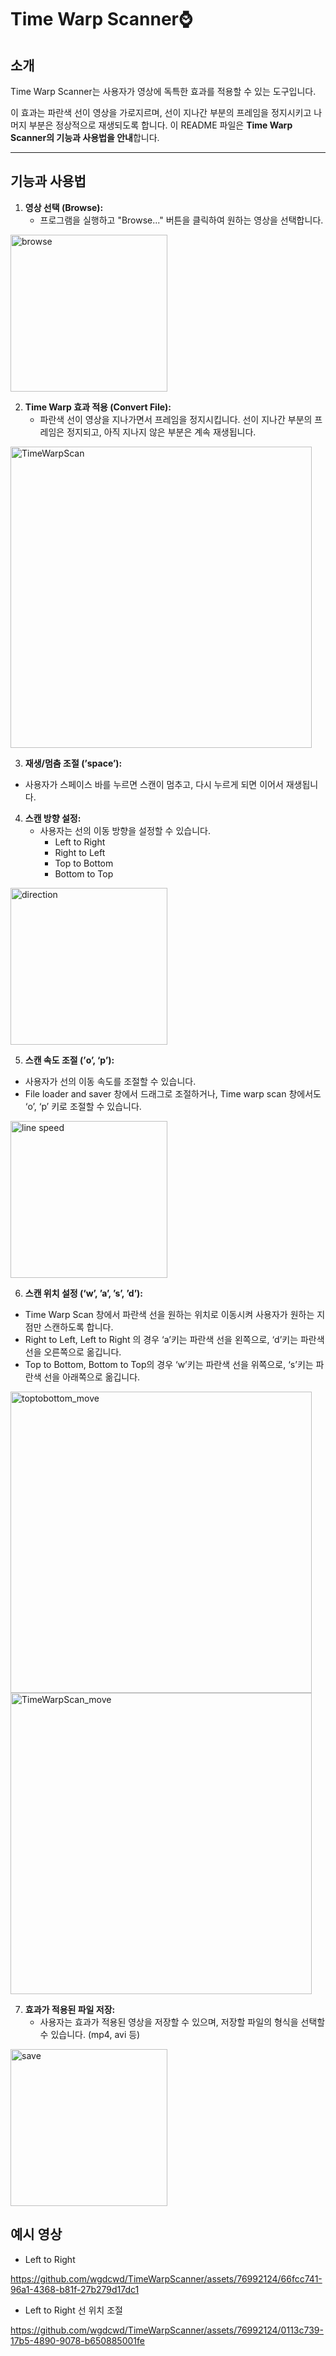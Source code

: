 # Time Warp Scanner⌚

## 소개

Time Warp Scanner는 사용자가 영상에 독특한 효과를 적용할 수 있는 도구입니다.

이 효과는 파란색 선이 영상을 가로지르며, 선이 지나간 부분의 프레임을 정지시키고 나머지 부분은 정상적으로 재생되도록 합니다. 
이 README 파일은 **Time Warp Scanner의 기능과 사용법을 안내**합니다.

---

## 기능과 사용법

1. **영상 선택 (Browse):**
    - 프로그램을 실행하고 "Browse..." 버튼을 클릭하여 원하는 영상을 선택합니다.
      
<img width="251" alt="browse" src="https://github.com/wgdcwd/TimeWarpScanner/assets/76992124/2f5766a1-fbb1-4cf2-bd4b-480c7be083e0">


2. **Time Warp 효과 적용 (Convert File):**
    - 파란색 선이 영상을 지나가면서 프레임을 정지시킵니다. 선이 지나간 부분의 프레임은 정지되고, 아직 지나지 않은 부분은 계속 재생됩니다.
      
<img width="482" alt="TimeWarpScan" src="https://github.com/wgdcwd/TimeWarpScanner/assets/76992124/4646bad5-5de4-4b6d-b46b-0156fd05ef26">


3.  **재생/멈춤 조절 (’space’):**
- 사용자가 스페이스 바를 누르면 스캔이 멈추고, 다시 누르게 되면 이어서 재생됩니다.

4. **스캔 방향 설정:**
    - 사용자는 선의 이동 방향을 설정할 수 있습니다.
        - Left to Right
        - Right to Left
        - Top to Bottom
        - Bottom to Top
          
<img width="251" alt="direction" src="https://github.com/wgdcwd/TimeWarpScanner/assets/76992124/65a9ad7a-fd4a-4ed5-9c3a-f9cd2a620770">


5. **스캔 속도 조절 (’o’, ‘p’):**
- 사용자가 선의 이동 속도를 조절할 수 있습니다.
- File loader and saver 창에서 드래그로 조절하거나, Time warp scan 창에서도 ‘o’, ‘p’ 키로 조절할 수 있습니다.
  
<img width="251" alt="line speed" src="https://github.com/wgdcwd/TimeWarpScanner/assets/76992124/70fe6fe2-85f8-43da-925c-a1728119908b">


6. **스캔 위치 설정 (‘w’, ’a’, ’s’, ’d’):**
- Time Warp Scan 창에서 파란색 선을 원하는 위치로 이동시켜 사용자가 원하는 지점만 스캔하도록 합니다.
- Right to Left, Left to Right 의 경우 ‘a’키는  파란색 선을 왼쪽으로, ‘d’키는 파란색 선을 오른쪽으로 옮깁니다.
- Top to Bottom, Bottom to Top의 경우 ‘w’키는 파란색 선을 위쪽으로, ‘s’키는 파란색 선을 아래쪽으로 옮깁니다.
  
<img width="482" alt="toptobottom_move" src="https://github.com/wgdcwd/TimeWarpScanner/assets/76992124/cac48be6-160f-4b4f-b7aa-1427fe884fdb">
<img width="482" alt="TimeWarpScan_move" src="https://github.com/wgdcwd/TimeWarpScanner/assets/76992124/3d38ee52-caa2-44bd-bd63-063b8896333a">


7. **효과가 적용된 파일 저장:**
    - 사용자는 효과가 적용된 영상을 저장할 수 있으며, 저장할 파일의 형식을 선택할 수 있습니다. (mp4, avi 등)
  
<img width="251" alt="save" src="https://github.com/wgdcwd/TimeWarpScanner/assets/76992124/d07845ce-784f-4a37-9f38-bf12b3704f07">


## 예시 영상
- Left to Right

https://github.com/wgdcwd/TimeWarpScanner/assets/76992124/66fcc741-96a1-4368-b81f-27b279d17dc1



- Left to Right 선 위치 조절
  
https://github.com/wgdcwd/TimeWarpScanner/assets/76992124/0113c739-17b5-4890-9078-b650885001fe



